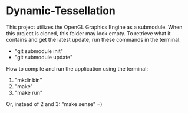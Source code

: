 # Dynamic-Tessellation
This project utilizes the OpenGL Graphics Engine as a submodule.
When this project is cloned, this folder may look empty. To retrieve what it contains and get the latest update, run these commands in the terminal:
* "git submodule init"
* "git submodule update"

How to compile and run the application using the terminal:
1. "mkdir bin"
2. "make"
3. "make run"

Or, instead of 2 and 3: "make sense" =)

